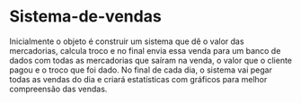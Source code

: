 # Sistema-de-vendas
 Inicialmente o objeto é construir um sistema que dê o valor das mercadorias, calcula troco e no final envia essa venda para um banco de dados com todas as mercadorias que saíram na venda, o valor que o cliente pagou e o troco que foi dado. No final de cada dia, o sistema vai pegar todas as vendas do dia e criará estatísticas com gráficos para melhor compreensão das vendas.
